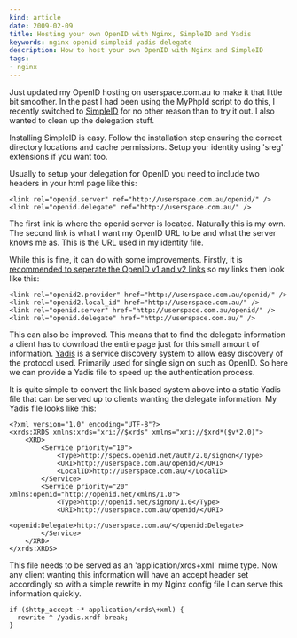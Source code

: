```yaml
---
kind: article
date: 2009-02-09
title: Hosting your own OpenID with Nginx, SimpleID and Yadis
keywords: nginx openid simpleid yadis delegate
description: How to host your own OpenID with Nginx and SimpleID
tags:
- nginx
---
```

Just updated my OpenID hosting on userspace.com.au to make it that little
bit smoother. In the past I had been using the MyPhpId script to do this, I
recently switched to [SimpleID](http://simpleid.sourceforge.net/) for no other
reason than to try it out. I also wanted to clean up the delegation stuff.

Installing SimpleID is easy. Follow the installation step ensuring the correct
directory locations and cache permissions. Setup your identity using 'sreg'
extensions if you want too.

Usually to setup your delegation for OpenID you need to include two headers in
your html page like this:

    <link rel="openid.server" ref="http://userspace.com.au/openid/" />
    <link rel="openid.delegate" ref="http://userspace.com.au/" />

The first link is where the openid server is located. Naturally this is my own.
The second link is what I want my OpenID URL to be and what the server knows me
as. This is the URL used in my identity file.

While this is fine, it can do with some improvements. Firstly, it is
[recommended to seperate the OpenID v1 and v2
links](http://wiki.openid.net/OpenID-Authentication-2_0-Errata#WhenusingHTMLbaseddiscoveryseparateoutOpenID11andOpenID20links)
so my links then look like this:

    <link rel="openid2.provider" href="http://userspace.com.au/openid/" />
    <link rel="openid2.local_id" href="http://userspace.com.au/" />
    <link rel="openid.server" href="http://userspace.com.au/openid/" />
    <link rel="openid.delegate" href="http://userspace.com.au/" />

This can also be improved. This means that to find the delegate information a
client has to download the entire page just for this small amount of
information. [Yadis](http://yadis.org/wiki/What_is_Yadis) is a service
discovery system to allow easy discovery of the protocol used. Primarily used
for single sign on such as OpenID. So here we can provide a Yadis file to speed
up the authentication process.

It is quite simple to convert the link based system above into a static Yadis
file that can be served up to clients wanting the delegate information. My
Yadis file looks like this:

    <?xml version="1.0" encoding="UTF-8"?>
    <xrds:XRDS xmlns:xrds="xri://$xrds" xmlns="xri://$xrd*($v*2.0)">
        <XRD>
            <Service priority="10">
                <Type>http://specs.openid.net/auth/2.0/signon</Type>
                <URI>http://userspace.com.au/openid/</URI>
                <LocalID>http://userspace.com.au/</LocalID>
            </Service>
            <Service priority="20" xmlns:openid="http://openid.net/xmlns/1.0">
                <Type>http://openid.net/signon/1.0</Type>
                <URI>http://userspace.com.au/openid/</URI>
                <openid:Delegate>http://userspace.com.au/</openid:Delegate>
            </Service>
        </XRD>
    </xrds:XRDS>

This file needs to be served as an 'application/xrds+xml' mime type. Now any
client wanting this information will have an accept header set accordingly so
with a simple rewrite in my Nginx config file I can serve this information
quickly.

    if ($http_accept ~* application/xrds\+xml) {
      rewrite ^ /yadis.xrdf break;
    }
